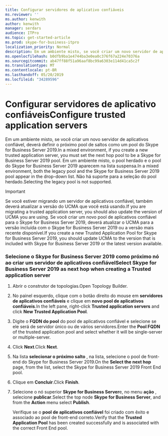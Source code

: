 ```yaml
---
title: Configurar servidores de aplicativo confiáveis
ms.reviewer: ''
ms.author: kenwith
author: kenwith
manager: serdars
audience: ITPro
ms.topic: get-started-article
ms.prod: skype-for-business-itpro
localization_priority: Normal
description: Em um ambiente misto, se você criar um novo servidor de aplicativos confiável, deverá definir o próximo pool de saltos como um pool do Skype for Business Server 2019. Em um ambiente misto, o pool herdado e o pool do Skype for Business Server 2019 aparecem na lista suspensa. Não há suporte para a seleção do pool herdado.
ms.openlocfilehash: b0dfb9ba1e4744ba3e0ea0c376f67a224e70376a
ms.sourcegitcommit: ab47ff88f51a96aaf8bc99a6303e114d41ca5c2f
ms.translationtype: MT
ms.contentlocale: pt-BR
ms.lasthandoff: 05/20/2019
ms.locfileid: "34289596"
---
```

# <a name="configure-trusted-application-servers"></a><span data-ttu-id="b000e-105">Configurar servidores de aplicativo confiáveis</span><span class="sxs-lookup"><span data-stu-id="b000e-105">Configure trusted application servers</span></span>

<span data-ttu-id="b000e-106">Em um ambiente misto, se você criar um novo servidor de aplicativos confiável, deverá definir o próximo pool de saltos como um pool do Skype for Business Server 2019.</span><span class="sxs-lookup"><span data-stu-id="b000e-106">In a mixed environment, if you create a new trusted application server, you must set the next hop pool to be a Skype for Business Server 2019 pool.</span></span> <span data-ttu-id="b000e-107">Em um ambiente misto, o pool herdado e o pool do Skype for Business Server 2019 aparecem na lista suspensa.</span><span class="sxs-lookup"><span data-stu-id="b000e-107">In a mixed environment, both the legacy pool and the Skype for Business Server 2019 pool appear in the drop-down list.</span></span> <span data-ttu-id="b000e-108">Não há suporte para a seleção do pool herdado.</span><span class="sxs-lookup"><span data-stu-id="b000e-108">Selecting the legacy pool is not supported.</span></span>
  
> [!IMPORTANT]
> <span data-ttu-id="b000e-109">Se você estiver migrando um servidor de aplicativos confiável, também deverá atualizar a versão do UCMA que você está usando.</span><span class="sxs-lookup"><span data-stu-id="b000e-109">If you are migrating a trusted application server, you should also update the version of UCMA you are using.</span></span> <span data-ttu-id="b000e-110">Se você criar um novo pool de aplicativos confiável para o Skype for Business Server 2019, deverá atualizar o UCMA para a versão incluída com o Skype for Business Server 2019 ou a versão mais recente disponível.</span><span class="sxs-lookup"><span data-stu-id="b000e-110">If you create a new Trusted Application Pool for Skype for Business Server 2019, you should update UCMA to the version that is included with Skype for Business Server 2019 or the latest version available.</span></span> 
  
### <a name="select-skype-for-business-server-2019-as-next-hop-when-creating-a-trusted-application-server"></a><span data-ttu-id="b000e-111">Selecione o Skype for Business Server 2019 como próximo nó ao criar um servidor de aplicativos confiável</span><span class="sxs-lookup"><span data-stu-id="b000e-111">Select Skype for Business Server 2019 as next hop when creating a Trusted application server</span></span>

1. <span data-ttu-id="b000e-112">Abrir o construtor de topologias.</span><span class="sxs-lookup"><span data-stu-id="b000e-112">Open Topology Builder.</span></span>
    
2. <span data-ttu-id="b000e-113">No painel esquerdo, clique com o botão direito do mouse em **servidores de aplicativos confiáveis** e clique em **novo pool de aplicativos confiáveis**.</span><span class="sxs-lookup"><span data-stu-id="b000e-113">In the left pane, right-click **Trusted application servers** and click **New Trusted Application Pool**.</span></span>
    
3. <span data-ttu-id="b000e-114">Digite o **FQDN do pool** do pool de aplicativos confiável e selecione se ele será de servidor único ou de vários servidores.</span><span class="sxs-lookup"><span data-stu-id="b000e-114">Enter the **Pool FQDN** of the trusted application pool and select whether it will be single-server or multiple-server.</span></span> 
    
4. <span data-ttu-id="b000e-115">Click **Next**.</span><span class="sxs-lookup"><span data-stu-id="b000e-115">Click **Next**.</span></span>
    
5. <span data-ttu-id="b000e-116">Na lista **selecionar o próximo salto** , na lista, selecione o pool de front-end do Skype for Business Server 2019.</span><span class="sxs-lookup"><span data-stu-id="b000e-116">On the **Select the next hop** page, from the list, select the Skype for Business Server 2019 Front End pool.</span></span> 
    
6. <span data-ttu-id="b000e-117">Clique em **Concluir**.</span><span class="sxs-lookup"><span data-stu-id="b000e-117">Click **Finish**.</span></span>
    
7. <span data-ttu-id="b000e-118">Selecione o nó superior **Skype for Business Server**e, no menu **ação** , selecione **publicar**.</span><span class="sxs-lookup"><span data-stu-id="b000e-118">Select the top node **Skype for Business Server**, and from the **Action** menu select **Publish**.</span></span>
    
    <span data-ttu-id="b000e-119">Verifique se o **pool de aplicativos confiável** foi criado com êxito e associado ao pool de front-end correto.</span><span class="sxs-lookup"><span data-stu-id="b000e-119">Verify that the **Trusted Application Pool** has been created successfully and is associated with the correct Front End pool.</span></span> 
    


